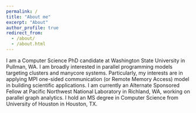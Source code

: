 ```yaml
---
permalink: /
title: "About me"
excerpt: "About"
author_profile: true
redirect_from: 
  - /about/
  - /about.html
---
```


I am a Computer Science PhD candidate at Washington State University in Pullman, WA. I am broadly interested in parallel programming models targeting clusters and manycore systems. Particularly, my interests are in applying MPI one-sided communication (or Remote Memory Access) model in building scientific applications. I am currently an Alternate Sponsored Fellow at Pacific Northwest National Laboratory in Richland, WA, working on parallel graph analytics. I hold an MS degree in Computer Science from University of Houston in Houston, TX.
